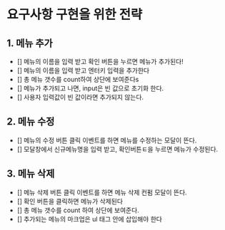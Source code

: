 # 요구사항 구현을 위한 전략

## 1. 메뉴 추가

- [] 메뉴의 이름을 입력 받고 확인 버튼을 누르면 메뉴가 추가된다!
- [] 메뉴의 이름을 입력 받고 엔터키 입력을 추가한다
- [] 총 메뉴 갯수를 count하여 상단에 보여준다s
- [] 메뉴가 추가되고 나면, input은 빈 값으로 초기화 한다.
- [] 사용자 입력값이 빈 값이라면 추가되지 않는다.

## 2. 메뉴 수정

- [] 메뉴의 수정 버튼 클릭 이벤트를 하면 메뉴를 수정하는 모달이 뜬다.
- [] 모달창에서 신규메뉴명을 입력 받고, 확인버튼ㅌ을 누르면 메뉴가 수정된다.

## 3. 메뉴 삭제

- [] 메뉴 삭제 버튼 클릭 이벤트를 하면 메뉴 삭제 컨펌 모달이 뜬다.
- [] 확인 버튼을 클릭하면 메뉴가 삭제된다
- [] 총 메뉴 갯수를 count 하여 상단에 보여준다.
- [] 추가되는 메뉴의 마크업은 ul 태그 안에 삽입해야 한다
